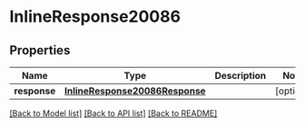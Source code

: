# InlineResponse20086

## Properties
Name | Type | Description | Notes
------------ | ------------- | ------------- | -------------
**response** | [**InlineResponse20086Response**](InlineResponse20086Response.md) |  | [optional] 

[[Back to Model list]](../README.md#documentation-for-models) [[Back to API list]](../README.md#documentation-for-api-endpoints) [[Back to README]](../README.md)


